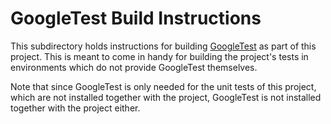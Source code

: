 <!--
SPDX-PackageName: "detray, a part of the ACTS project"
SPDX-FileCopyrightText: 2021 CERN
SPDX-License-Identifier: MPL-2.0
-->

# GoogleTest Build Instructions

This subdirectory holds instructions for building
[GoogleTest](https://github.com/google/googletest) as part of this project.
This is meant to come in handy for building the project's tests in environments
which do not provide GoogleTest themselves.

Note that since GoogleTest is only needed for the unit tests of this project,
which are not installed together with the project, GoogleTest is not installed
together with the project either.
